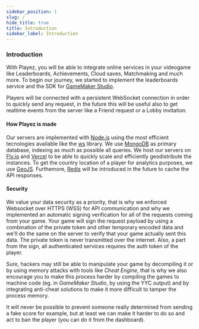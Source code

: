 ```yaml
---
sidebar_position: 1
slug: /
hide_title: true
title: Introduction
sidebar_label: Introduction
---
```


### Introduction

With Playez, you will be able to integrate online services in your videogame like Leaderboards, Achievements, Cloud saves, Matchmaking and much more. To begin our journey, we started to implement the leaderboards service and the SDK for [GameMaker Studio](https://gamemaker.io).

Players will be connected with a persistent WebSocket connection in order to quickly send any request, in the future this will be useful also to get realtime events from the server like a Friend request or a Lobby invitation.

#### How Playez is made

Our servers are implemented with [Node.js](https://nodejs.org) using the most efficient tecnologies available like the [ws](https://www.npmjs.com/package/ws) library. We use [MongoDB](https://www.mongodb.com) as primary database, indexing as much as possible all queries. We host our servers on [Fly.io](https://fly.io/) and [Vercel](https://vercel.com/) to be able to quickly scale and efficiently geodistribute the instances. To get the country location of a player for analytics purposes, we use [GeoJS](https://www.geojs.io). Furthemore, [Redis](https://redis.io) will be introduced in the future to cache the API responses.

#### Security

We value your data security as a priority, that is why we enforced Websocket over HTTPS (WSS) for API communication and why we implemented an automatic signing verification for all of the requests coming from your game. Your game will sign the request payload by using a combination of the private token and other temporary encoded data and we'll do the same on the server to verify that your game actually sent this data. The private token is never transmitted over the internet. Also, a part from the sign, all authenticated services requires the auth token of the player.

Sure, hackers may still be able to manipulate your game by decompiling it or by using memory attacks with tools like _Cheat Engine_, that is why we also encourage you to make this process harder by compiling the games to machine code (eg. in _GameMaker Studio_, by using the YYC output) and by integrating anti-cheat solutions to make it more difficult to tamper the process memory.

It will never be possible to prevent someone really determined from sending a fake score for example, but at least we can make it harder to do so and act to ban the player (you can do it from the dashboard).
